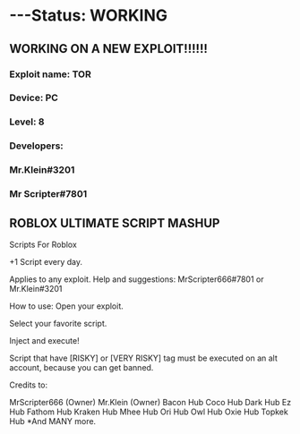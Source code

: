 # ---Status: WORKING

## WORKING ON A NEW EXPLOIT!!!!!!

### Exploit name: TOR
### Device: PC
### Level: 8



### Developers:
### Mr.Klein#3201
### Mr Scripter#7801










## ROBLOX ULTIMATE SCRIPT MASHUP
Scripts For Roblox                

+1 Script every day.


Applies to any exploit.
Help and suggestions: MrScripter666#7801     or       Mr.Klein#3201


How to use:
Open your exploit.

Select your favorite script.

Inject and execute!

Script that have [RISKY] or [VERY RISKY] tag must be executed on an alt account, because you can get banned.






Credits to: 

MrScripter666      (Owner)
Mr.Klein           (Owner)
Bacon Hub 
Coco Hub
Dark Hub
Ez Hub
Fathom Hub
Kraken Hub
Mhee Hub
Ori Hub
Owl Hub
Oxie Hub
Topkek Hub
*And MANY more.
